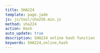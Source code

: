 ```yaml
---
title: SHA224
template: page.jade
js: js/tool/sha256.min.js
method: sha224
action: Hash
auto_update: true
description: SHA224 online hash function
keywords: SHA224,online,hash
---
```


